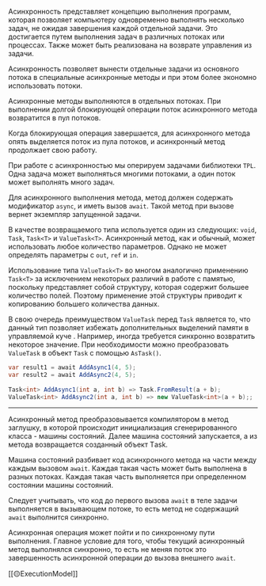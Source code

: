 Асинхронность представляет концепцию выполнения программ, которая позволяет компьютеру одновременно выполнять несколько задач, не ожидая завершения каждой отдельной задачи. Это достигается путем выполнения задач в различных потоках или процессах. Также может быть реализована на возврате управления из задачи.

Асинхронность позволяет вынести отдельные задачи из основного потока в специальные асинхронные методы и при этом более экономно использовать потоки. 

Асинхронные методы выполняются в отдельных потоках. При выполнении долгой блокирующей операции поток асинхронного метода возвратится в пул потоков.

Когда блокирующая операция завершается, для асинхронного метода опять выделяется поток из пула потоков, и асинхронный метод продолжает свою работу.

При работе с асинхронностью мы оперируем задачами библиотеки `TPL`. Одна задача может выполняться многими потоками, а один поток может выполнять много задач.

Для асинхронного выполнения метода, метод должен содержать модификатор `async`, и иметь вызов `await`. Такой метод при вызове вернет экземпляр запущенной задачи.

В качестве возвращаемого типа используется один из следующих: `void`, `Task`, `Task<T>` и `ValueTask<T>`. Асинхронный метод, как и обычный, может использовать любое количество параметров. Однако не может определять параметры с `out`, `ref` и `in`.

Использование типа `ValueTask<T>` во многом аналогично применению `Task<T>` за исключением некоторых различий в работе с памятью, поскольку представляет собой структуру, которая содержит большее количество полей. Поэтому применение этой структуры приводит к копированию большего количества данных.

В свою очередь преимуществом `ValueTask` перед `Task` является то, что данный тип позволяет избежать дополнительных выделений памяти в управляемой куче . Например, иногда требуется синхронно возвратить некоторое значение. При необходимости можно преобразовать `ValueTask` в объект `Task` с помощью `AsTask()`.

```c#
var result1 = await AddAsync1(4, 5);
var result2 = await AddAsync2(4, 5);
 
Task<int> AddAsync1(int a, int b) => Task.FromResult(a + b);
ValueTask<int> AddAsync2(int a, int b) => new ValueTask<int>(a + b);;
```

---

Асинхронный метод преобразовывается компилятором в метод заглушку, в которой происходит инициализация сгенерированного класса - машины состояний. Далее машина состояний запускается, а из метода возвращается созданный объект Тask.  
  
Машина состояний  разбивает код асинхронного метода на части между каждым вызовом `await`. Каждая такая часть может быть выполнена в разных потоках. Каждая такая часть выполняется при определенном состоянии машины состояний.

Следует учитывать, что код до первого вызова `await` в теле задачи выполняется в вызывающем потоке, то есть метод не содержащий `await` выполнится синхронно.

Асинхронная операция может пойти и по синхронному пути выполнения. Главное условие для того, чтобы текущий асинхронный метод выполнялся синхронно, то есть не меняя поток это завершенность асинхронной операции до вызова внешнего `await`.

[[🟡ExecutionModel]]